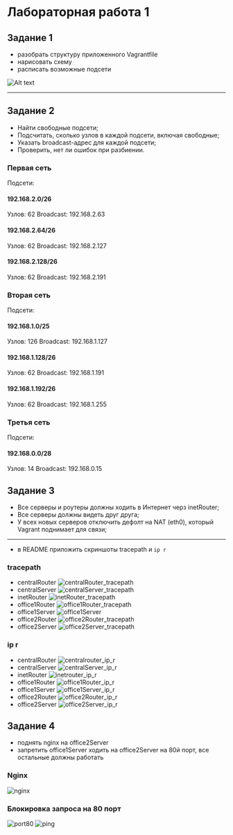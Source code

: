 # Лабораторная работа 1
## Задание 1
- разобрать структуру приложенного Vagrantfile
- нарисовать схему
- расписать возможные подсети

![Alt text](https://github.com/romanponomarew/Seti/blob/master/LABA1/Screenshots/schema.png)


---
## Задание 2
- Найти свободные подсети;
- Подсчитать, сколько узлов в каждой подсети, включая свободные;
- Указать broadcast-адрес для каждой подсети;
- Проверить, нет ли ошибок при разбиении.

### Первая сеть
Подсети:

#### 192.168.2.0/26
Узлов: 62
Broadcast: 192.168.2.63

#### 192.168.2.64/26
Узлов: 62
Broadcast: 192.168.2.127

#### 192.168.2.128/26
Узлов: 62
Broadcast: 192.168.2.191

### Вторая сеть
Подсети:

#### 192.168.1.0/25
Узлов: 126
Broadcast: 192.168.1.127

#### 192.168.1.128/26
Узлов: 62
Broadcast: 192.168.1.191

#### 192.168.1.192/26
Узлов: 62
Broadcast: 192.168.1.255

### Третья сеть
Подсети:

#### 192.168.0.0/28
Узлов: 14
Broadcast: 192.168.0.15

## Задание 3

- Все серверы и роутеры должны ходить в Интернет черз inetRouter;
- Все серверы должны видеть друг друга;
- У всех новых серверов отключить дефолт на NAT (eth0), который Vagrant поднимает для связи; 
____________________________________________________________________________________________

- в README приложить скриншоты tracepath и `ip r`

### tracepath
- centralRouter
![centralRouter_tracepath](https://github.com/romanponomarew/Seti/blob/master/LABA1/Screenshots/tracepath1/centralRouter_tracepath.png)
- centralServer
![centralServer_tracepath](https://github.com/romanponomarew/Seti/blob/master/LABA1/Screenshots/tracepath1/centralServer_tracepath.png)
- inetRouter
![inetRouter_tracepath](https://github.com/romanponomarew/Seti/blob/master/LABA1/Screenshots/tracepath1/inetRouter_tracepath.png)
- office1Router
![office1Router_tracepath](https://github.com/romanponomarew/Seti/blob/master/LABA1/Screenshots/tracepath1/office1Router_tracepath.png)
- office1Server
![office1Server](https://github.com/romanponomarew/Seti/blob/master/LABA1/Screenshots/tracepath1/office1Server.png)
- office2Router
![office2Router_tracepath](https://github.com/romanponomarew/Seti/blob/master/LABA1/Screenshots/tracepath1/office2Router_tracepath.png)
- office2Server
![office2Server_tracepath](https://github.com/romanponomarew/Seti/blob/master/LABA1/Screenshots/tracepath1/office2Server_tracepath.png)

### ip r

- centralRouter
![centralrouter_ip_r](https://github.com/romanponomarew/Seti/blob/master/LABA1/Screenshots/ip_r1/centralrouter_ip_r.png)
- centralServer
![centralServer_ip_r](https://github.com/romanponomarew/Seti/blob/master/LABA1/Screenshots/ip_r1/centralServer_ip_r.png)
- inetRouter
![inetrouter_ip_r](https://github.com/romanponomarew/Seti/blob/master/LABA1/Screenshots/ip_r1/inetrouter_ip_r.png)
- office1Router
![office1Router_ip_r](https://github.com/romanponomarew/Seti/blob/master/LABA1/Screenshots/ip_r1/office1Router_ip_r.png)
- office1Server
![office1Server_ip_r](https://github.com/romanponomarew/Seti/blob/master/LABA1/Screenshots/ip_r1/office1Server_ip_r.png)
- office2Router
![office2Router_ip_r](https://github.com/romanponomarew/Seti/blob/master/LABA1/Screenshots/ip_r1/office2Router_ip_r.png)
- office2Server
![office2Server_ip_r](https://github.com/romanponomarew/Seti/blob/master/LABA1/Screenshots/ip_r1/office2Server_ip_r.png)

## Задание 4
- поднять nginx на officе2Server
- запретить office1Server ходить на office2Server на 80й порт, все остальные должны работать

### Nginx

![nginx](https://github.com/romanponomarew/Seti/blob/master/LABA1/Screenshots/nginx.png)

###  Блокировка запроса на 80 порт
![port80](https://github.com/romanponomarew/Seti/blob/master/LABA1/Screenshots/80port.png)
![ping](https://github.com/romanponomarew/Seti/blob/master/LABA1/Screenshots/ping.png)
